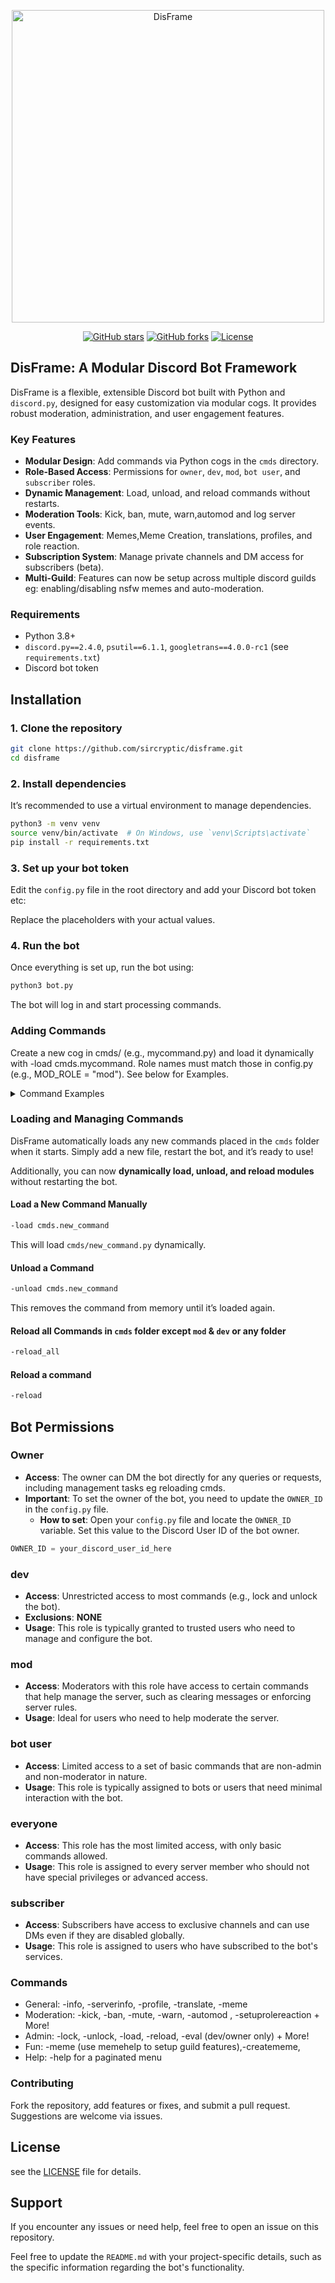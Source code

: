 <p align="center">
  <a href="https://github.com/sircryptic/DisFrame">
    <img src="https://github.com/user-attachments/assets/3b0d136e-7992-4b37-a8ab-de8051308f4f" alt="DisFrame" width="500">
  </a>
</p>

<p align="center">
  <a href="https://github.com/sircryptic/disframe/stargazers"><img src="https://img.shields.io/github/stars/sircryptic/disframe.svg" alt="GitHub stars"></a>
  <a href="https://github.com/sircryptic/disframe/network"><img src="https://img.shields.io/github/forks/sircryptic/disframe.svg" alt="GitHub forks"></a>
  <a href="https://github.com/sircryptic/disframe/blob/main/LICENSE"><img src="https://img.shields.io/badge/license-unlicense-green.svg" alt="License"></a>
</p>

## DisFrame: A Modular Discord Bot Framework

DisFrame is a flexible, extensible Discord bot built with Python and `discord.py`, designed for easy customization via modular cogs. It provides robust moderation, administration, and user engagement features.

### Key Features

- **Modular Design**: Add commands via Python cogs in the `cmds` directory.
- **Role-Based Access**: Permissions for `owner`, `dev`, `mod`, `bot user`, and `subscriber` roles.
- **Dynamic Management**: Load, unload, and reload commands without restarts.
- **Moderation Tools**: Kick, ban, mute, warn,automod and log server events.
- **User Engagement**: Memes,Meme Creation, translations, profiles, and role reaction.
- **Subscription System**: Manage private channels and DM access for subscribers (beta).
- **Multi-Guild**: Features can now be setup across multiple discord guilds eg: enabling/disabling nsfw memes and auto-moderation.

### Requirements

- Python 3.8+
- `discord.py==2.4.0`, `psutil==6.1.1`, `googletrans==4.0.0-rc1` (see `requirements.txt`)
- Discord bot token

## Installation

### 1. Clone the repository

```bash
git clone https://github.com/sircryptic/disframe.git
cd disframe
```

### 2. Install dependencies
It’s recommended to use a virtual environment to manage dependencies.

```bash
python3 -m venv venv
source venv/bin/activate  # On Windows, use `venv\Scripts\activate`
pip install -r requirements.txt
```

### 3. Set up your bot token
Edit the `config.py` file in the root directory and add your Discord bot token etc:

Replace the placeholders with your actual values.

### 4. Run the bot
Once everything is set up, run the bot using:

```bash
python3 bot.py
```
The bot will log in and start processing commands.

### Adding Commands
Create a new cog in cmds/ (e.g., mycommand.py) and load it dynamically with -load cmds.mycommand. Role names must match those in config.py (e.g., MOD_ROLE = "mod"). See below for Examples.

<details> <summary>Command Examples</summary>

### Basic Command
```python
import discord
from discord.ext import commands

class MyCommand(commands.Cog):
    def __init__(self, bot):
        self.bot = bot

    @commands.command(name="mycommand")
    async def my_command(self, ctx):
        await ctx.send("Hello from a custom command!")

async def setup(bot):
    await bot.add_cog(MyCommand(bot))
```

### Role-Restricted Command
* Restrict a command to users with the mod role:
```python
import discord
from discord.ext import commands

class ModCommand(commands.Cog):
    def __init__(self, bot):
        self.bot = bot

    @commands.command(name="modonly")
    @commands.has_role("mod")
    async def mod_only(self, ctx):
        await ctx.send("This command is for moderators only!")

async def setup(bot):
    await bot.add_cog(ModCommand(bot))

```
### Multi-Role Command Example with DM Support
* Restrict to mod or dev roles in guilds, allow in DMs:
```python
import discord
from discord.ext import commands
import config

class MultiRoleCommand(commands.Cog):
    def __init__(self, bot):
        self.bot = bot

    @commands.command(name="multirole")
    @commands.check(lambda ctx: ctx.guild is None or any(role.name in [config.MOD_ROLE, config.DEV_ROLE] for role in ctx.author.roles))
    async def multi_role_command(self, ctx):
        """A command restricted to mod/dev roles in guilds or allowed in DMs."""
        if ctx.guild is None:
            await ctx.send("This command is running in DMs!")
        else:
            await ctx.send(f"Welcome, {ctx.author.mention}! You have the '{config.MOD_ROLE}' or '{config.DEV_ROLE}' role.")

async def setup(bot):
    await bot.add_cog(MultiRoleCommand(bot))

```

</details>

### Loading and Managing Commands  

DisFrame automatically loads any new commands placed in the `cmds` folder when it starts. Simply add a new file, restart the bot, and it’s ready to use!  

Additionally, you can now **dynamically load, unload, and reload modules** without restarting the bot.  

#### Load a New Command Manually  
```bash
-load cmds.new_command
```
This will load `cmds/new_command.py` dynamically.

#### Unload a Command
```bash
-unload cmds.new_command
```
This removes the command from memory until it’s loaded again.

#### Reload all Commands in `cmds` folder except `mod` & `dev` or any folder
```bash
-reload_all
```

#### Reload a command
```bash
-reload
```

## Bot Permissions

### **Owner**
- **Access**: The owner can DM the bot directly for any queries or requests, including management tasks eg reloading cmds.
- **Important**: To set the owner of the bot, you need to update the `OWNER_ID` in the `config.py` file.
  - **How to set**: Open your `config.py` file and locate the `OWNER_ID` variable. Set this value to the Discord User ID of the bot owner.
```python
OWNER_ID = your_discord_user_id_here
```

### **dev**
- **Access**: Unrestricted access to most commands (e.g., lock and unlock the bot).
- **Exclusions**: **NONE**
- **Usage**: This role is typically granted to trusted users who need to manage and configure the bot.

### **mod**
- **Access**: Moderators with this role have access to certain commands that help manage the server, such as clearing messages or enforcing server rules.
- **Usage**: Ideal for users who need to help moderate the server.

### **bot user**
- **Access**: Limited access to a set of basic commands that are non-admin and non-moderator in nature.
- **Usage**: This role is typically assigned to bots or users that need minimal interaction with the bot.

### **everyone**
- **Access**: This role has the most limited access, with only basic commands allowed.
- **Usage**: This role is assigned to every server member who should not have special privileges or advanced access.

### **subscriber**
- **Access**: Subscribers have access to exclusive channels and can use DMs even if they are disabled globally.
- **Usage**: This role is assigned to users who have subscribed to the bot's services.

### Commands
* General: -info, -serverinfo, -profile, -translate, -meme
* Moderation: -kick, -ban, -mute, -warn, -automod , -setuprolereaction + More!
* Admin: -lock, -unlock, -load, -reload, -eval (dev/owner only) + More!
* Fun: -meme (use memehelp to setup guild features),-creatememe,
* Help: -help for a paginated menu

### Contributing
Fork the repository, add features or fixes, and submit a pull request. Suggestions are welcome via issues.

## License
see the [LICENSE](https://github.com/SirCryptic/disframe/blob/main/LICENSE) file for details.

## Support
If you encounter any issues or need help, feel free to open an issue on this repository.

Feel free to update the `README.md` with your project-specific details, such as the specific information regarding the bot's functionality.
